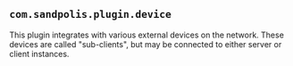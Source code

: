 ## `com.sandpolis.plugin.device`

This plugin integrates with various external devices on the network. These devices are called "sub-clients", but may be connected to either server or client instances.
